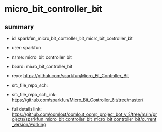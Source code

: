 # micro_bit_controller_bit
 
## summary 
* id: sparkfun_micro_bit_controller_bit_micro_bit_controller_bit
* user: sparkfun
* name: micro_bit_controller_bit
* board: micro_bit_controller_bit
* repo: https://github.com/sparkfun/Micro_Bit_Controller_Bit



* src_file_repo_sch: 
* src_file_repo_sch_link: https://github.com/sparkfun/Micro_Bit_Controller_Bit/tree/master/
* full details link: https://github.com/oomlout/oomlout_oomp_project_bot_v_2/tree/main/projects/sparkfun_micro_bit_controller_bit_micro_bit_controller_bit/current_version/working  








